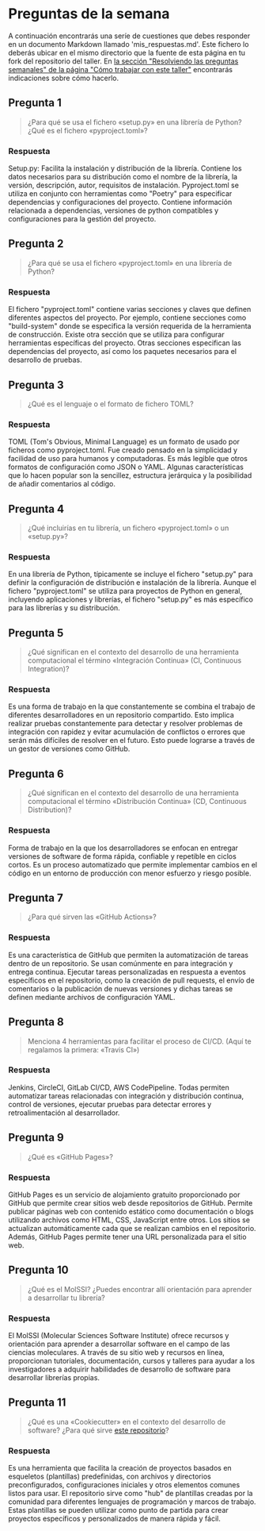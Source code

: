 # Preguntas de la semana

A continuación encontrarás una seríe de cuestiones que debes responder en un
documento Markdown llamado 'mis_respuestas.md'. Este fichero lo deberás ubicar en el mismo directorio que la
fuente de esta página en tu fork del repositorio del taller. En [la sección "Resolviendo las
preguntas semanales" de la página "Cómo trabajar con este
taller"](../material_suplementario/como_trabajar/como_trabajar.md#resolviendo-las-preguntas-semanales) encontrarás indicaciones sobre
cómo hacerlo.

## Pregunta 1

> ¿Para qué se usa el fichero «setup.py» en una librería de Python? ¿Qué es el fichero «pyproject.toml»?

### Respuesta

Setup.py: Facilita la instalación y distribución de la librería. Contiene los datos necesarios para su distribución como el nombre de la librería,
la versión, descripción, autor, requisitos de instalación. 
Pyproject.toml se utiliza en conjunto con herramientas como "Poetry" para especificar dependencias y configuraciones del proyecto. Contiene 
información relacionada a dependencias, versiones de python compatibles y configuraciones para la gestión del proyecto.


## Pregunta 2

> ¿Para qué se usa el fichero «pyproject.toml» en una librería de Python?

### Respuesta

El fichero "pyproject.toml" contiene varias secciones y claves que definen diferentes aspectos del proyecto. Por ejemplo, contiene secciones como 
"build-system" donde se especifica la versión requerida de la herramienta de construcción. Existe otra sección que se utiliza para configurar 
herramientas específicas del proyecto.  Otras secciones especifican las dependencias del proyecto, así como los paquetes necesarios para el desarrollo 
de pruebas.


## Pregunta 3

> ¿Qué es el lenguaje o el formato de fichero TOML?

### Respuesta

TOML (Tom's Obvious, Minimal Language) es un formato de usado por ficheros como pyproject.toml. Fue creado pensado en la simplicidad y facilidad de uso 
para humanos y computadoras. Es más legible que otros formatos de configuración como JSON o YAML. Algunas características que lo hacen popular son la 
sencillez, estructura jerárquica y la posibilidad de añadir comentarios al código.


## Pregunta 4

> ¿Qué incluirías en tu librería, un fichero «pyproject.toml» o un «setup.py»?

### Respuesta

En una librería de Python, típicamente se incluye el fichero "setup.py" para definir la configuración de distribución e instalación de la librería. 
Aunque el fichero "pyproject.toml" se utiliza para proyectos de Python en general, incluyendo aplicaciones y librerías, el fichero "setup.py" es 
más específico para las librerías y su distribución.


## Pregunta 5

> ¿Qué significan en el contexto del desarrollo de una herramienta computacional el término «Integración
> Continua» (CI, Continuous Integration)?

### Respuesta

Es una forma de trabajo en la que constantemente se combina el trabajo de diferentes desarrolladores en un repositorio compartido. 
Esto implica realizar pruebas constantemente para detectar y resolver problemas de integración  con rapidez y evitar acumulación de 
conflictos o errores que serán más difíciles de resolver en el futuro. Esto puede lograrse a través de un gestor de versiones como GitHub.
 


## Pregunta 6

> ¿Qué significan en el contexto del desarrollo de una herramienta computacional el término «Distribución
> Continua» (CD, Continuous Distribution)?

### Respuesta

Forma de trabajo en la que los desarrolladores se enfocan en entregar versiones de software de forma rápida, confiable y repetible en ciclos 
cortos. Es un proceso automatizado que permite implementar cambios en el código en un entorno de producción con menor esfuerzo y riesgo posible.



## Pregunta 7

> ¿Para qué sirven las «GitHub Actions»?

### Respuesta

Es una característica de GitHub que permiten la automatización de tareas dentro de un repositorio. Se usan comúnmente en para integración y entrega 
continua. Ejecutar tareas personalizadas en respuesta a eventos específicos en el repositorio, como la creación de pull requests, el envío de 
comentarios o la publicación de nuevas versiones y dichas tareas se definen mediante archivos de configuración YAML.



## Pregunta 8

> Menciona 4 herramientas para facilitar el proceso de CI/CD. (Aquí te regalamos la primera: «Travis CI»)

### Respuesta

Jenkins, CircleCI, GitLab CI/CD, AWS CodePipeline. Todas permiten automatizar tareas relacionadas con integración y distribución continua, 
control de versiones, ejecutar pruebas para detectar errores y retroalimentación al desarrollador.



## Pregunta 9

> ¿Qué es «GitHub Pages»?

### Respuesta

GitHub Pages es un servicio de alojamiento gratuito proporcionado por GitHub que permite crear sitios web desde repositorios de GitHub. 
Permite publicar páginas web con contenido estático como documentación o blogs utilizando archivos como HTML, CSS, JavaScript entre otros. 
Los sitios se actualizan automáticamente cada que se realizan cambios en el repositorio. Además, GitHub Pages permite tener una URL 
personalizada para el sitio web.



## Pregunta 10

> ¿Qué es el MolSSI? ¿Puedes encontrar allí orientación para aprender a desarrollar tu librería?

### Respuesta

El MolSSI (Molecular Sciences Software Institute) ofrece recursos y orientación para aprender a desarrollar software en el campo 
de las ciencias moleculares. A través de su sitio web y recursos en línea, proporcionan tutoriales, documentación, cursos y 
talleres para ayudar a los investigadores a adquirir habilidades de desarrollo de software para desarrollar librerías propias.



## Pregunta 11

> ¿Qué es una «Cookiecutter» en el contexto del desarrollo de software? ¿Para qué sirve [este 
> repositorio](https://github.com/MolSSI/cookiecutter-cms)?

### Respuesta

Es una herramienta que facilita la creación de proyectos basados en esqueletos (plantillas) predefinidas, con archivos y directorios 
preconfigurados, configuraciones iniciales y otros elementos comunes listos para usar. El repositorio sirve como "hub" de plantillas 
creadas por la comunidad para diferentes lenguajes de programación y marcos de trabajo. Estas plantillas se pueden utilizar como 
punto de partida para crear proyectos específicos y personalizados de manera rápida y fácil.

